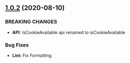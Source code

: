 ## [1.0.2](https://github.com/anish2690/vue-cookie-next/tags/compare/v1.0.1...v1.0.2) (2020-08-10)

### BREAKING CHANGES

- **API:** IsCookieAvailable api renamed to isCookieAvailable

### Bug Fixes

- **Lint:** Fix Formatting
